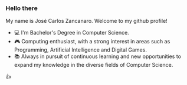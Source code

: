 ### Hello there

My name is José Carlos Zancanaro. Welcome to my github profile!  
 
- 💻 I'm Bachelor's Degree in Computer Science. 
- 🎮 Computing enthusiast, with a strong interest in areas such as Programming, Artificial Intelligence and Digital Games.  
- 📚 Always in pursuit of continuous learning and new opportunities to expand my knowledge in the diverse fields of Computer Science.

👍
